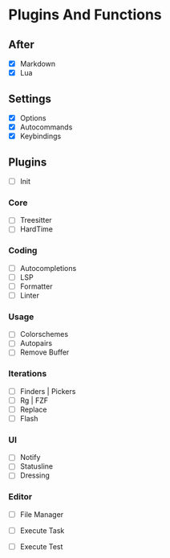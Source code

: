 # Plugins And Functions

## After

- [x] Markdown
- [x] Lua

## Settings

- [x] Options
- [x] Autocommands
- [x] Keybindings

## Plugins

- [ ] Init

### Core

- [ ] Treesitter
- [ ] HardTime

### Coding

- [ ] Autocompletions
- [ ] LSP
- [ ] Formatter
- [ ] Linter

### Usage

- [ ] Colorschemes
- [ ] Autopairs
- [ ] Remove Buffer

### Iterations

- [ ] Finders | Pickers
- [ ] Rg | FZF
- [ ] Replace
- [ ] Flash

### UI

- [ ] Notify
- [ ] Statusline
- [ ] Dressing

### Editor

- [ ] File Manager
- [ ] Execute Task
- [ ] Execute Test

